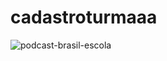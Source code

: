 # cadastroturmaaa
![podcast-brasil-escola](https://user-images.githubusercontent.com/28712925/91187085-282a5f00-e6c6-11ea-97f3-550d9d8a0082.png)

